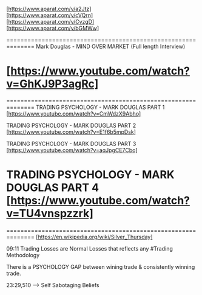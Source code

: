 [https://www.aparat.com/v/a2Jtz]  
[https://www.aparat.com/v/cVQrn]  
[https://www.aparat.com/v/CvzgD]  
[https://www.aparat.com/v/bGMWw]  



==============================================================
Mark Douglas - MIND OVER MARKET (Full length Interview)

[https://www.youtube.com/watch?v=GhKJ9P3agRc]   
==============================================================



==============================================================
TRADING PSYCHOLOGY - MARK DOUGLAS PART 1
[https://www.youtube.com/watch?v=CmWdzX9Abho]  

TRADING PSYCHOLOGY - MARK DOUGLAS PART 2
[https://www.youtube.com/watch?v=E1f6b5mpDsk]   

TRADING PSYCHOLOGY - MARK DOUGLAS PART 3
[https://www.youtube.com/watch?v=aqJpgCE7Cbo]  

TRADING PSYCHOLOGY - MARK DOUGLAS PART 4
[https://www.youtube.com/watch?v=TU4vnspzzrk]  
==============================================================



==============================================================
[https://en.wikipedia.org/wiki/Silver_Thursday]



09:11 Trading Losses are Normal Losses that reflects any #Trading Methodology

There is a PSYCHOLOGY GAP between wining trade & consistently winning trade.

23:29,510 --> Self Sabotaging Beliefs